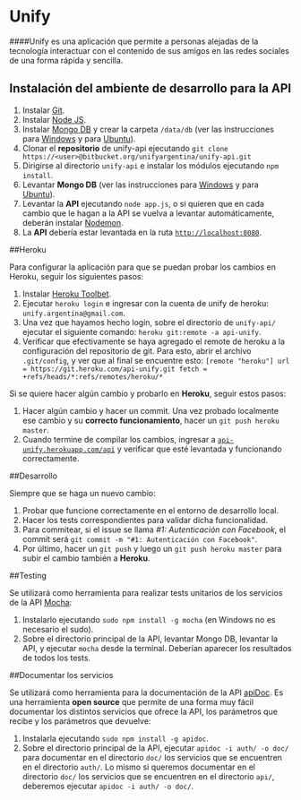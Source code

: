 # Unify

####Unify es una aplicación que permite a personas alejadas de la tecnología interactuar con el contenido de sus amigos en las redes sociales de una forma rápida y sencilla.

## Instalación del ambiente de desarrollo para la API

1. Instalar [Git](https://git-scm.com/downloads).
2. Instalar [Node JS](https://nodejs.org/).
3. Instalar [Mongo DB](https://www.mongodb.org/downloads) y crear la carpeta `/data/db` (ver las instrucciones para [Windows](http://docs.mongodb.org/manual/tutorial/install-mongodb-on-windows/) y para [Ubuntu](http://docs.mongodb.org/manual/tutorial/install-mongodb-on-ubuntu/)).
4. Clonar el **repositorio** de unify-api ejecutando `git clone https://<user>@bitbucket.org/unifyargentina/unify-api.git` 
5. Dirigirse al directorio `unify-api` e instalar los módulos ejecutando `npm install`.
6. Levantar **Mongo DB** (ver las instrucciones para [Windows](http://docs.mongodb.org/manual/tutorial/install-mongodb-on-windows/#start-mongodb) y para [Ubuntu](http://docs.mongodb.org/manual/tutorial/install-mongodb-on-ubuntu/#run-mongodb)).
7. Levantar la **API** ejecutando `node app.js`, o si quieren que en cada cambio que le hagan a la API se vuelva a levantar automáticamente, deberán instalar [Nodemon](http://nodemon.io).
8. La **API** debería estar levantada en la ruta [`http://localhost:8080`](http://localhost:8080).

##Heroku

Para configurar la aplicación para que se puedan probar los cambios en Heroku, seguir los siguientes pasos:

1. Instalar [Heroku Toolbet](https://toolbelt.heroku.com/).
2.	Ejecutar `heroku login` e ingresar con la cuenta de unify de heroku: `unify.argentina@gmail.com`.
3.	Una vez que hayamos hecho login, sobre el directorio de `unify-api/` ejecutar el siguiente comando: `heroku git:remote -a api-unify`. 
4.	Verificar que efectivamente se haya agregado el remote de heroku a la configuración del repositorio de git. Para esto, abrir el archivo `.git/config`, y ver que al final se encuentre esto:
`[remote "heroku"]
	url = https://git.heroku.com/api-unify.git
	fetch = +refs/heads/*:refs/remotes/heroku/*`

Si se quiere hacer algún cambio y probarlo en **Heroku**, seguir estos pasos:

1. Hacer algún cambio y hacer un commit. Una vez probado localmente ese cambio y su **correcto funcionamiento**, hacer un `git push heroku master`. 
2. Cuando termine de compilar los cambios, ingresar a [`api-unify.herokuapp.com/api`](http://api-unify.herokuapp.com/api) y verificar que esté levantada y funcionando correctamente.

##Desarrollo

Siempre que se haga un nuevo cambio:

1. Probar que funcione correctamente en el entorno de desarrollo local.
2. Hacer los tests correspondientes para validar dicha funcionalidad.
3. Para commitear, si el issue se llama _#1: Autenticación con Facebook_, el commit será `git commit -m "#1: Autenticación con Facebook"`. 
4. Por último, hacer un `git push` y luego un `git push heroku master` para subir el cambio también a **Heroku**.

##Testing

Se utilizará como herramienta para realizar tests unitarios de los servicios de la API [Mocha](http://mochajs.org/):

1. Instalarlo ejecutando `sudo npm install -g mocha` (en Windows no es necesario el sudo).
2. Sobre el directorio principal de la API, levantar Mongo DB, levantar la API, y ejecutar `mocha` desde la terminal. Deberían aparecer los resultados de todos los tests.

##Documentar los servicios

Se utilizará como herramienta para la documentación de la API [apiDoc](http://apidocjs.com/). Es una herramienta **open source** que permite de una forma muy fácil documentar los distintos servicios que ofrece la API, los parámetros que recibe y los parámetros que devuelve:

1. Instalarla ejecutando `sudo npm install -g apidoc`.
2. Sobre el directorio principal de la API, ejecutar `apidoc -i auth/ -o doc/` para documentar en el directorio `doc/` los servicios que se encuentren en el directorio `auth/`. Lo mismo si queremos documentar en el directorio `doc/` los servicios que se encuentren en el directorio `api/`, deberemos ejecutar `apidoc -i auth/ -o doc/`.